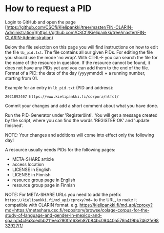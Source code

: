 # How to request a PID
Login to GitHub and open the page
[https://github.com/CSCfi/Kielipankki/tree/master/FIN-CLARIN-Administration](https://github.com/CSCfi/Kielipankki/tree/master/FIN-CLARIN-Administration) 

Below the file selection on this page you will find instructions on how to edit the file `lb_pid.txt`.
The file contains all our given PIDs. 
For editing the file you should use the mode 'no wrap'.
With CTRL-F you can search the file for the name of the resource in question. 
If the resource cannot be found, it does not have any PIDs yet and you can add them to the end of the file.
Format of a PID: the date of the day (yyyymmdd) + a running number, starting from 01.

Example for an entry in `lb_pid.txt` (PID and address):

	2021092407 https://www.kielipankki.fi/corpora/nlfcl/

Commit your changes and add a short comment about what you have done.

Run the PID-Generator under 'Registeröinti'. You will get a message created by the script, where you can find the words 'REGISTER OK' and 'update finished'.

NOTE: Your changes and additions will come into effect only the following day!

A resource usually needs PIDs for the following pages:

- META-SHARE article
- access location
- LICENSE in English
- LICENSE in Finnish
- resource group page in English
- resource group page in Finnish

NOTE: For META-SHARE URLs you need to add the prefix `https://kielipankki.fi/md_api/cproxy?md=` to the URL, to make it compatible with CLARIN format.
e.g. https://kielipankki.fi/md_api/cproxy?md=https://metashare.csc.fi/repository/browse/colage-corpus-for-the-study-of-language-and-gender-in-mexico-and-spain/a4c9a3cedbb211eea280fa163eb87b84bc09440a579a419bb7462fe9832927f1/
